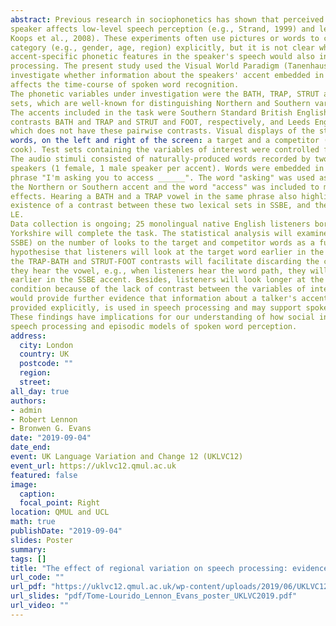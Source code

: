 ```yaml
---
abstract: Previous research in sociophonetics has shown that perceived information about the
speaker affects low-level speech perception (e.g., Strand, 1999) and lexical access (e.g.,
Koops et al., 2008). These experiments often use pictures or words to cue a specific social
category (e.g., gender, age, region) explicitly, but it is not clear whether brief exposure to
accent-specific phonetic features in the speaker's speech would also influence speech
processing. The present study used the Visual World Paradigm (Tanenhaus et al., 1995) to
investigate whether information about the speakers' accent embedded in the speech signal
affects the time-course of spoken word recognition.
The phonetic variables under investigation were the BATH, TRAP, STRUT and FOOT lexical
sets, which are well-known for distinguishing Northern and Southern varieties of English.
The accents included in the task were Southern Standard British English (SSBE), which
contrasts BATH and TRAP and STRUT and FOOT, respectively, and Leeds English (LE),
which does not have these pairwise contrasts. Visual displays of the stimuli were two printed
words, on the left and right of the screen: a target and a competitor (e.g., path, pack; cut,
cook). Test sets containing the variables of interest were controlled for lexical frequency.
The audio stimuli consisted of naturally-produced words recorded by two LE and two SSBE
speakers (1 female, 1 male speaker per accent). Words were embedded in the carrier
phrase "I'm asking you to access ______". The word "asking" was used as a cue for either
the Northern or Southern accent and the word "access" was included to minimise priming
effects. Hearing a BATH and a TRAP vowel in the same phrase also highlighted the
existence of a contrast between these two lexical sets in SSBE, and the lack of contrast in
LE.
Data collection is ongoing; 25 monolingual native English listeners born and raised in
Yorkshire will complete the task. The statistical analysis will examine the effect of accent (LE,
SSBE) on the number of looks to the target and competitor words as a function of time. We
hypothesise that listeners will look at the target word earlier in the SSBE condition because
the TRAP-BATH and STRUT-FOOT contrasts will facilitate discarding the competitor word as
they hear the vowel, e.g., when listeners hear the word path, they will be able to discard pack
earlier in the SSBE accent. Besides, listeners will look longer at the competitor in the LE
condition because of the lack of contrast between the variables of interest. These findings
would provide further evidence that information about a talker's accent, even when it is not
provided explicitly, is used in speech processing and may support spoken word recognition.
These findings have implications for our understanding of how social information is used in
speech processing and episodic models of spoken word perception. 
address:
  city: London
  country: UK
  postcode: ""
  region: 
  street: 
all_day: true
authors: 
- admin
- Robert Lennon
- Bronwen G. Evans
date: "2019-09-04"
date_end: 
event: UK Language Variation and Change 12 (UKLVC12)
event_url: https://uklvc12.qmul.ac.uk
featured: false
image:
  caption: 
  focal_point: Right
location: QMUL and UCL
math: true
publishDate: "2019-09-04"
slides: Poster
summary: 
tags: []
title: "The effect of regional variation on speech processing: evidence from an eye-tracking experiment."
url_code: ""
url_pdf: "https://uklvc12.qmul.ac.uk/wp-content/uploads/2019/06/UKLVC12_paper_54.pdf"
url_slides: "pdf/Tome-Lourido_Lennon_Evans_poster_UKLVC2019.pdf"
url_video: ""
---
```

